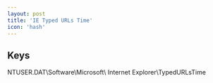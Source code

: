 ```yaml
---
layout: post
title: 'IE Typed URLs Time'
icon: 'hash'
---
```


## Keys

NTUSER.DAT\Software\Microsoft\ Internet Explorer\TypedURLsTime

